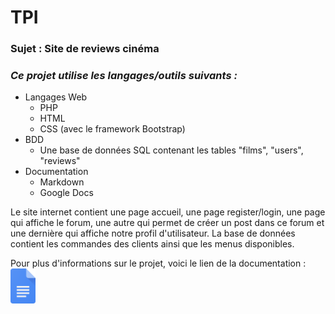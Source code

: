 # TPI
### Sujet : Site de reviews cinéma  

### _Ce projet utilise les langages/outils suivants :_
* Langages Web
  * PHP
  * HTML
  * CSS (avec le framework Bootstrap)
* BDD
  * Une base de données SQL contenant les tables "films", "users", "reviews"
* Documentation
  * Markdown
  * Google Docs

Le site internet contient une page accueil, une page register/login, une page qui affiche le forum, une autre qui permet de créer un post dans ce forum et une dernière qui affiche notre profil d'utilisateur. 
La base de données contient les commandes des clients ainsi que les menus disponibles.  

Pour plus d'informations sur le projet, voici le lien de la documentation : [<img src="https://github.com/twinh0/ProjM306/blob/main/ressources/gdocs.png" width=40px>](https://docs.google.com/document/d/1SY2b9zy-NT6Z6HdoPGxuk3QcPryVSh-j5v-ZIxdhbZg/edit?usp=sharing) 
